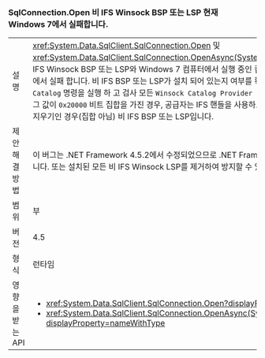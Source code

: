 ### <a name="sqlconnectionopen-fails-on-windows-7-with-non-ifs-winsock-bsp-or-lsp-present"></a>SqlConnection.Open 비 IFS Winsock BSP 또는 LSP 현재 Windows 7에서 실패합니다.

|   |   |
|---|---|
|설명|<xref:System.Data.SqlClient.SqlConnection.Open> 및 <xref:System.Data.SqlClient.SqlConnection.OpenAsync(System.Threading.CancellationToken)> 비 IFS Winsock BSP 또는 LSP와 Windows 7 컴퓨터에서 실행 중인 컴퓨터에 있는 경우.NET Framework 4.5에서 실패 합니다. 비 IFS BSP 또는 LSP가 설치 되어 있는지 여부를 확인 하려면는 <code>netsh WinSock Show Catalog</code> 명령을 실행 하 고 검사 모든 <code>Winsock Catalog Provider Entry</code> 반환 되는 항목입니다. 서비스 플래그 값이 <code>0x20000</code> 비트 집합을 가진 경우, 공급자는 IFS 핸들을 사용하고 올바르게 작동합니다. <code>0x20000</code> 비트가 지우기인 경우(집합 아님) 비 IFS BSP 또는 LSP입니다.|
|제안 해결 방법|이 버그는 .NET Framework 4.5.2에서 수정되었으므로 .NET Framework를 업그레이드하여 방지할 수 있습니다. 또는 설치된 모든 비 IFS Winsock LSP를 제거하여 방지할 수 있습니다.|
|범위|부|
|버전|4.5|
|형식|런타임|
|영향을 받는 API|<ul><li><xref:System.Data.SqlClient.SqlConnection.Open?displayProperty=nameWithType></li><li><xref:System.Data.SqlClient.SqlConnection.OpenAsync(System.Threading.CancellationToken)?displayProperty=nameWithType></li></ul>|

